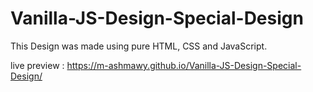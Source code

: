 # Vanilla-JS-Design-Special-Design
This Design was made using pure HTML, CSS and JavaScript.

live preview : https://m-ashmawy.github.io/Vanilla-JS-Design-Special-Design/
